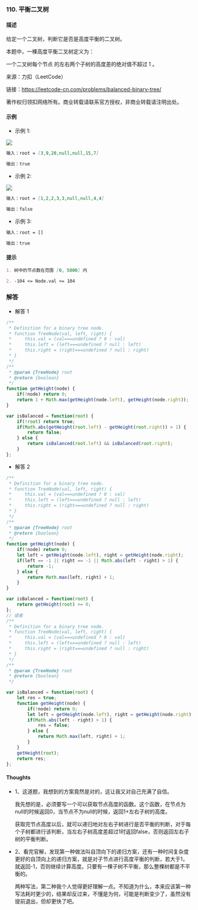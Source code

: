 ### 110. 平衡二叉树

#### 描述

给定一个二叉树，判断它是否是高度平衡的二叉树。

本题中，一棵高度平衡二叉树定义为：

一个二叉树每个节点 的左右两个子树的高度差的绝对值不超过 1 。

来源：力扣（LeetCode）

链接：https://leetcode-cn.com/problems/balanced-binary-tree/

著作权归领扣网络所有。商业转载请联系官方授权，非商业转载请注明出处。

#### 示例

+ 示例 1:

![](https://assets.leetcode.com/uploads/2020/10/06/balance_1.jpg)
```md
输入：root = [3,9,20,null,null,15,7]

输出：true
```
+ 示例 2:

![](https://assets.leetcode.com/uploads/2020/10/06/balance_2.jpg)
```md
输入：root = [1,2,2,3,3,null,null,4,4]

输出：false
```
+ 示例 3:
```md
输入：root = []

输出：true
```


#### 提示
```md
1. 树中的节点数在范围 [0, 5000] 内

2. -104 <= Node.val <= 104
```

### 解答

+ 解答 1
```js
/**
 * Definition for a binary tree node.
 * function TreeNode(val, left, right) {
 *     this.val = (val===undefined ? 0 : val)
 *     this.left = (left===undefined ? null : left)
 *     this.right = (right===undefined ? null : right)
 * }
 */
/**
 * @param {TreeNode} root
 * @return {boolean}
 */
function getHeight(node) {
    if(!node) return 0;
    return 1 + Math.max(getHeight(node.left), getHeight(node.right));
}

var isBalanced = function(root) {
    if(!root) return true;
    if(Math.abs(getHeight(root.left) - getHeight(root.right)) > 1) {
        return false;
    } else {
        return isBalanced(root.left) && isBalanced(root.right);
    }
};
```

+ 解答 2
```js
/**
 * Definition for a binary tree node.
 * function TreeNode(val, left, right) {
 *     this.val = (val===undefined ? 0 : val)
 *     this.left = (left===undefined ? null : left)
 *     this.right = (right===undefined ? null : right)
 * }
 */
/**
 * @param {TreeNode} root
 * @return {boolean}
 */
function getHeight(node) {
    if(!node) return 0;
    let left = getHeight(node.left), right = getHeight(node.right);
    if(left == -1 || right == -1 || Math.abs(left - right) > 1) {
        return -1;
    } else {
        return Math.max(left, right) + 1;
    }
}

var isBalanced = function(root) {
    return getHeight(root) >= 0;
};
// 或者
/**
 * Definition for a binary tree node.
 * function TreeNode(val, left, right) {
 *     this.val = (val===undefined ? 0 : val)
 *     this.left = (left===undefined ? null : left)
 *     this.right = (right===undefined ? null : right)
 * }
 */
/**
 * @param {TreeNode} root
 * @return {boolean}
 */

var isBalanced = function(root) {
    let res = true;
    function getHeight(node) {
        if(!node) return 0;
        let left = getHeight(node.left), right = getHeight(node.right);
        if(Math.abs(left - right) > 1) {
            res = false;
        } else {
            return Math.max(left, right) + 1;
        }
    }
    getHeight(root);
    return res;
};
```


#### Thoughts

+ 1、这道题，我想到的方案竟然是对的，这让我又对自己充满了自信。
  
  我先想的是，必须要写一个可以获取节点高度的函数。这个函数，在节点为null的时候返回0，当节点不为null的时候，返回1+左右子树的高度。

  获取完节点高度以后，就可以递归地对左右子树进行是否平衡的判断，对于每个子树都进行该判断，当左右子树高度差超过1时返回false，否则返回左右子树的平衡判断。

+ 2、看完官解，发现第一种做法叫自顶向下的递归方案，还有一种时间复杂度更好的自顶向上的递归方案，就是对子节点进行高度平衡的判断，若大于1，就返回-1，否则继续计算高度。只要有一棵子树不平衡，那么整棵树都是不平衡的。
  
  两种写法，第二种我个人觉得更好理解一点。不知道为什么，本来应该第一种写法耗时更少的，结果却反过来，不懂是为何，可能是判断变少了，虽然没有提前退出，但却更快了吧。
